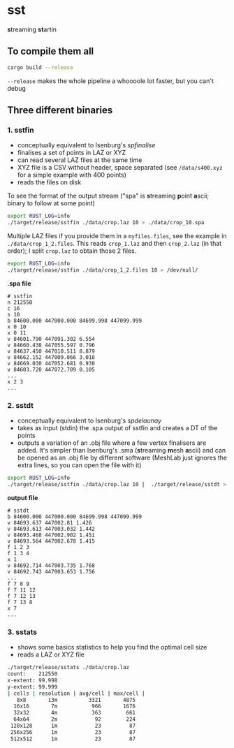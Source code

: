 # sst

**s**treaming **st**artin


## To compile them all

```bash
cargo build --release
```

`--release` makes the whole pipeline a whoooole lot faster, but you can't debug


## Three different binaries

### 1. **sstfin**

  - conceptually equivalent to Isenburg's *spfinalise*
  - finalises a set of points in LAZ or XYZ
  - can read several LAZ files at the same time
  - XYZ file is a CSV without header, space separated (see `/data/s400.xyz` for a simple example with 400 points)
  - reads the files on disk

To see the format of the output stream ("spa" is **s**treaming **p**oint **a**scii; binary to follow at some point)

```bash
export RUST_LOG=info
./target/release/sstfin ./data/crop.laz 10 > ./data/crop_10.spa
```

Multiple LAZ files if you provide them in a `myfiles.files`, see the example in `./data/crop_1_2.files`.
This reads `crop_1.laz` and then `crop_2.laz` (in that order); I split `crop.laz` to obtain those 2 files.

```bash
export RUST_LOG=info
./target/release/sstfin ./data/crop_1_2.files 10 > /dev/null/
```

__.spa file__

```
# sstfin
n 212550
c 16
s 10
b 84600.000 447000.000 84699.998 447099.999
x 0 10
x 0 11
v 84601.790 447091.302 6.554
v 84660.438 447055.597 0.796
v 84637.450 447010.511 8.879
v 84662.152 447009.066 3.018
v 84669.030 447052.681 0.930
v 84603.720 447072.709 0.105
...
x 2 3
...
```

### 2. **sstdt**

  - conceptually equivalent to Isenburg's *spdelaunay*
  - takes as input (stdin) the .spa output of sstfin and creates a DT of the points
  - outputs a variation of an .obj file where a few vertex finalisers are added. It's simpler than Isenburg's .sma (**s**treaming **m**esh **a**scii) and can be opened as an .obj file by different software (MeshLab just ignores the extra lines, so you can open the file with it)

```bash
export RUST_LOG=info
./target/release/sstfin ./data/crop.laz 10 |  ./target/release/sstdt > ./data/crop_10.sma
```

__output file__

```
# sstdt
b 84600.000 447000.000 84699.998 447099.999
v 84693.637 447002.81 1.426
v 84693.613 447003.032 1.442
v 84693.468 447002.902 1.451
v 84693.564 447002.678 1.415
f 1 2 3
f 1 3 4
x 1
v 84692.714 447003.735 1.768
v 84692.743 447003.653 1.756
...
f 7 8 9
f 7 11 12
f 7 12 13
f 7 13 8
x 7
...
```

### 3. **sstats**

  - shows some basics statistics to help you find the optimal cell size
  - reads a LAZ or XYZ file

```bash
./target/release/sstats ./data/crop.laz
count:    212550
x-extent: 99.998
y-extent: 99.999
| cells | resolution | avg/cell | max/cell |
   8x8       13m          3321       4875
  16x16       7m           966       1676
  32x32       4m           363        661
  64x64       2m            92        224
 128x128      1m            23         87
 256x256      1m            23         87
 512x512      1m            23         87  
```

